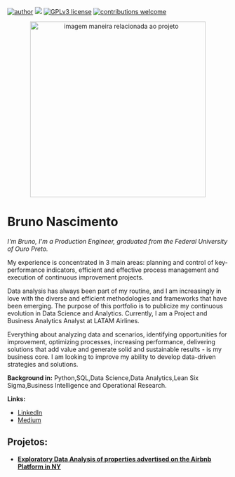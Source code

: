 [![author](https://img.shields.io/badge/author-brunonascimento-red.svg)](https://www.linkedin.com/in/brunoanascimento/) [![](https://img.shields.io/badge/python-3.7+-blue.svg)](https://www.python.org/downloads/release/python-365/) [![GPLv3 license](https://img.shields.io/badge/License-GPLv3-blue.svg)](http://perso.crans.org/besson/LICENSE.html) [![contributions welcome](https://img.shields.io/badge/contributions-welcome-brightgreen.svg?style=flat)](https://github.com/BrunoAqNascimento/Analytics-and-Data-Science-Projects/issues)


<p align="center">
  <img src="https://image.freepik.com/free-photo/big-data-technology-business-finance-conceptual_31965-25853.jpg" alt="imagem maneira relacionada ao projeto"height=400px >
</p>



# Bruno Nascimento

*I'm Bruno, I'm a Production Engineer, graduated from the Federal University of Ouro Preto.*

My experience is concentrated in 3 main areas: planning and control of key-performance indicators, efficient and effective process management and execution of continuous improvement projects.

Data analysis has always been part of my routine, and I am increasingly in love with the diverse and efficient methodologies and frameworks that have been emerging. The purpose of this portfolio is to publicize my continuous evolution in Data Science and Analytics. Currently, I am a Project and Business Analytics Analyst at LATAM Airlines.

Everything about analyzing data and scenarios, identifying opportunities for improvement, optimizing processes, increasing performance, delivering solutions that add value and generate solid and sustainable results - is my business core. I am looking to improve my ability to develop data-driven strategies and solutions.


**Background in:** Python,SQL,Data Science,Data Analytics,Lean Six Sigma,Business Intelligence and Operational Research.

**Links:**
* [LinkedIn](https://www.linkedin.com/in/brunoanascimento/)
* [Medium](https://www.medium.com)


## Projetos:

* **[Exploratory Data Analysis of properties advertised on the Airbnb Platform in NY](https://github.com/BrunoAqNascimento/EDA---Airbnb)**

